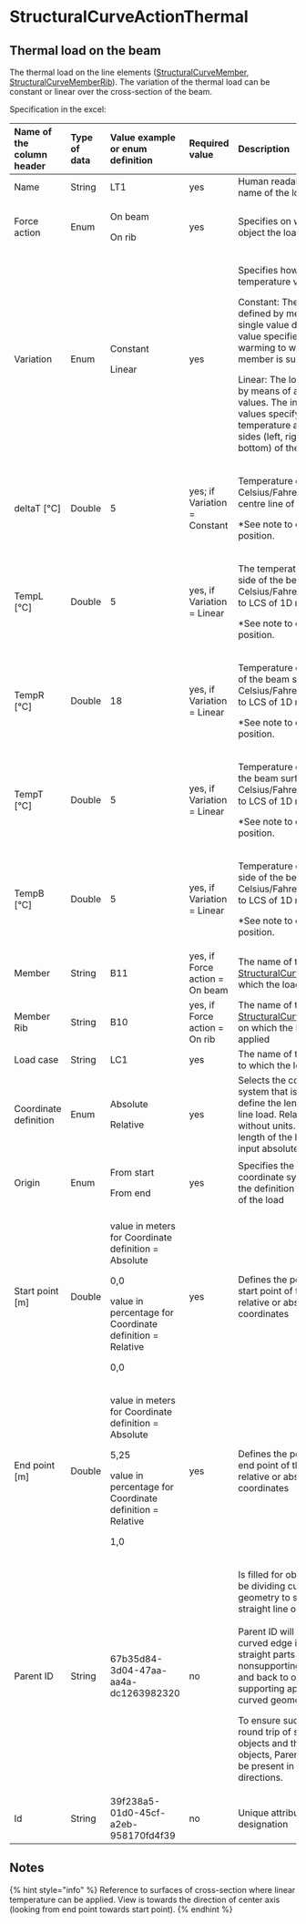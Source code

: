 # StructuralCurveActionThermal

## Thermal load on the beam

The thermal load on the line elements \([StructuralCurveMember](../structural-analysis-elements/structuralcurvemember.md#1d-member-beam-column), [StructuralCurveMemberRib](../structural-analysis-elements/structuralcurvememberrib.md#2d-member-rib)\). The variation of the thermal load can be constant or linear over the cross-section of the beam.

Specification in the excel:

<table>
  <thead>
    <tr>
      <th style="text-align:left">Name of the column header</th>
      <th style="text-align:left">Type of data</th>
      <th style="text-align:left">Value example or enum definition</th>
      <th style="text-align:left">Required value</th>
      <th style="text-align:left">Description</th>
    </tr>
  </thead>
  <tbody>
    <tr>
      <td style="text-align:left">Name</td>
      <td style="text-align:left">String</td>
      <td style="text-align:left">LT1</td>
      <td style="text-align:left">yes</td>
      <td style="text-align:left">Human readable unique name of the load</td>
    </tr>
    <tr>
      <td style="text-align:left">Force action</td>
      <td style="text-align:left">Enum</td>
      <td style="text-align:left">
        <p>On beam</p>
        <p>On rib</p>
      </td>
      <td style="text-align:left">yes</td>
      <td style="text-align:left">Specifies on which type of object the load acts.</td>
    </tr>
    <tr>
      <td style="text-align:left">Variation</td>
      <td style="text-align:left">Enum</td>
      <td style="text-align:left">
        <p>Constant</p>
        <p>Linear</p>
      </td>
      <td style="text-align:left">yes</td>
      <td style="text-align:left">
        <p>Specifies how the temperature varies</p>
        <p>Constant: The load is defined by means of a single value deltaT. The value
          specifies the warming to which the 1D member is subject to.</p>
        <p>Linear: The load is defined by means of a set of four values. The individual
          values specify the temperature at individual sides (left, right, top, bottom)
          of the 1D member.</p>
      </td>
    </tr>
    <tr>
      <td style="text-align:left">deltaT [&#xB0;C]</td>
      <td style="text-align:left">Double</td>
      <td style="text-align:left">5</td>
      <td style="text-align:left">yes; if Variation = Constant</td>
      <td style="text-align:left">
        <p>Temperature delta in Celsius/Fahrenheit on the centre line of the member.</p>
        <p>*See note to clarify the position.</p>
      </td>
    </tr>
    <tr>
      <td style="text-align:left">TempL [&#xB0;C]</td>
      <td style="text-align:left">Double</td>
      <td style="text-align:left">5</td>
      <td style="text-align:left">yes, if Variation = Linear</td>
      <td style="text-align:left">
        <p>The temperature on the left side of the beam surface in Celsius/Fahrenheit.
          Refers to LCS of 1D member.</p>
        <p>*See note to clarify the position.</p>
      </td>
    </tr>
    <tr>
      <td style="text-align:left">TempR [&#xB0;C]</td>
      <td style="text-align:left">Double</td>
      <td style="text-align:left">18</td>
      <td style="text-align:left">yes, if Variation = Linear</td>
      <td style="text-align:left">
        <p>Temperature on right side of the beam surface in Celsius/Fahrenheit. Refers
          to LCS of 1D member.</p>
        <p>*See note to clarify the position.</p>
      </td>
    </tr>
    <tr>
      <td style="text-align:left">TempT [&#xB0;C]</td>
      <td style="text-align:left">Double</td>
      <td style="text-align:left">5</td>
      <td style="text-align:left">yes, if Variation = Linear</td>
      <td style="text-align:left">
        <p>Temperature on top side of the beam surface in Celsius/Fahrenheit. Refers
          to LCS of 1D member.</p>
        <p>*See note to clarify the position.</p>
      </td>
    </tr>
    <tr>
      <td style="text-align:left">TempB [&#xB0;C]</td>
      <td style="text-align:left">Double</td>
      <td style="text-align:left">5</td>
      <td style="text-align:left">yes, if Variation = Linear</td>
      <td style="text-align:left">
        <p>Temperature on bottom side of the beam surface in Celsius/Fahrenheit.
          Refers to LCS of 1D member.</p>
        <p>*See note to clarify the position.</p>
      </td>
    </tr>
    <tr>
      <td style="text-align:left">Member</td>
      <td style="text-align:left">String</td>
      <td style="text-align:left">B11</td>
      <td style="text-align:left">yes, if Force action = On beam</td>
      <td style="text-align:left">The name of the <a href="../structural-analysis-elements/structuralcurvemember.md#1d-member-beam-column">StructuralCurveMember</a> on
        which the load is applied</td>
    </tr>
    <tr>
      <td style="text-align:left">Member Rib</td>
      <td style="text-align:left">String</td>
      <td style="text-align:left">B10</td>
      <td style="text-align:left">yes, if Force action = On rib</td>
      <td style="text-align:left">The name of the <a href="../structural-analysis-elements/structuralcurvememberrib.md#2d-member-rib">StructuralCurveMemberRib</a> on
        which the load is applied</td>
    </tr>
    <tr>
      <td style="text-align:left">Load case</td>
      <td style="text-align:left">String</td>
      <td style="text-align:left">LC1</td>
      <td style="text-align:left">yes</td>
      <td style="text-align:left">The name of the load case to which the load belongs</td>
    </tr>
    <tr>
      <td style="text-align:left">Coordinate definition</td>
      <td style="text-align:left">Enum</td>
      <td style="text-align:left">
        <p>Absolute</p>
        <p>Relative</p>
      </td>
      <td style="text-align:left">yes</td>
      <td style="text-align:left">Selects the coordinate system that is used to define the length of the
        line load. Relative means without units. To define length of the load in
        meters input absolute</td>
    </tr>
    <tr>
      <td style="text-align:left">Origin</td>
      <td style="text-align:left">Enum</td>
      <td style="text-align:left">
        <p>From start</p>
        <p>From end</p>
      </td>
      <td style="text-align:left">yes</td>
      <td style="text-align:left">Specifies the origin of the coordinate system used for the definition
        of the length of the load</td>
    </tr>
    <tr>
      <td style="text-align:left">Start point [m]</td>
      <td style="text-align:left">Double</td>
      <td style="text-align:left">
        <p>value in meters for Coordinate definition = Absolute</p>
        <p>0,0</p>
        <p>value in percentage for Coordinate definition = Relative</p>
        <p>0,0</p>
      </td>
      <td style="text-align:left">yes</td>
      <td style="text-align:left">Defines the position of the start point of the load in relative or absolute
        coordinates</td>
    </tr>
    <tr>
      <td style="text-align:left">End point [m]</td>
      <td style="text-align:left">Double</td>
      <td style="text-align:left">
        <p>value in meters for Coordinate definition = Absolute</p>
        <p>5,25</p>
        <p>value in percentage for Coordinate definition = Relative</p>
        <p>1,0</p>
      </td>
      <td style="text-align:left">yes</td>
      <td style="text-align:left">Defines the position of the end point of the load in relative or absolute
        coordinates</td>
    </tr>
    <tr>
      <td style="text-align:left">Parent ID</td>
      <td style="text-align:left">String</td>
      <td style="text-align:left">67b35d84-3d04-47aa-aa4a-dc1263982320</td>
      <td style="text-align:left">no</td>
      <td style="text-align:left">
        <p>Is filled for objects created be dividing curved geometry to series of
          straight line objects.
          <br />
          <br />Parent ID will ensure that curved edge is imported as straight parts to
          nonsupporting application, and back to original supporting application
          as curved geometry.</p>
        <p>To ensure successful round trip of segmented objects and their related
          objects, Parent ID needs to be present in both directions.</p>
      </td>
    </tr>
    <tr>
      <td style="text-align:left">Id</td>
      <td style="text-align:left">String</td>
      <td style="text-align:left">39f238a5-01d0-45cf-a2eb-958170fd4f39</td>
      <td style="text-align:left">no</td>
      <td style="text-align:left">Unique attribute designation</td>
    </tr>
  </tbody>
</table>

## Notes

{% hint style="info" %}
Reference to surfaces of cross-section where linear temperature can be applied. View is towards the direction of center axis \(looking from end point towards start point\).
{% endhint %}

